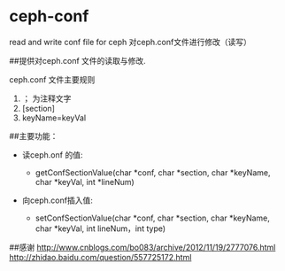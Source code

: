 ceph-conf
=========

read and write conf file for ceph
对ceph.conf文件进行修改（读写）

##提供对ceph.conf 文件的读取与修改.

ceph.conf 文件主要规则     
1. ； 为注释文字   
2. [section]  
3.  keyName=keyVal


##主要功能：

* 读ceph.onf 的值:
    *  getConfSectionValue(char *conf, char *section, char *keyName, char *keyVal, int *lineNum)

* 向ceph.conf插入值:
    *  setConfSectionValue(char *conf, char *section, char *keyName, char *keyVal, int lineNum，int type)

##感谢
http://www.cnblogs.com/bo083/archive/2012/11/19/2777076.html  
http://zhidao.baidu.com/question/557725172.html

